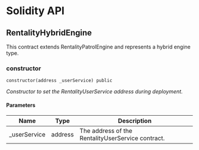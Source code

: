 # Solidity API

## RentalityHybridEngine

This contract extends RentalityPatrolEngine and represents a hybrid engine type.

### constructor

```solidity
constructor(address _userService) public
```

_Constructor to set the RentalityUserService address during deployment._

#### Parameters

| Name | Type | Description |
| ---- | ---- | ----------- |
| _userService | address | The address of the RentalityUserService contract. |

